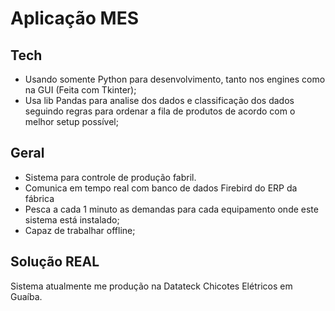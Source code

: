 # Aplicação MES  
 
## Tech

- Usando somente Python para desenvolvimento, tanto nos engines como na GUI (Feita com Tkinter);
- Usa lib Pandas para analise dos dados e classificação dos dados seguindo regras para ordenar a fila de produtos de acordo com o melhor setup possível;

## Geral  
 
- Sistema para controle de produção fabril. 
- Comunica em tempo real com banco de dados Firebird do ERP da fábrica
- Pesca a cada 1 minuto as demandas para cada equipamento onde este sistema está instalado;
- Capaz de trabalhar offline;

## Solução REAL

Sistema atualmente me produção na Datateck Chicotes Elétricos em Guaíba.
